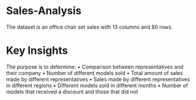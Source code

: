 # Sales-Analysis
The dataset is an office chair set sales with 13 columns and 80 rows.
# Key Insights
The purpose is to determine: 
•	Comparison between representatives and their company •	Number of different models sold •	Total amount of sales made by different representatives •	Sales made by different representatives in different regions •	Different models sold in different months •	Number of models that received a discount and those that did not
